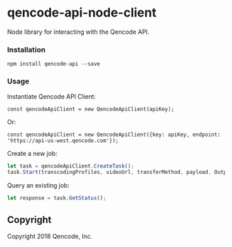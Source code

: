 qencode-api-node-client
====================

Node library for interacting with the Qencode API.

### Installation

    npm install qencode-api --save

### Usage

Instantiate Qencode API Client:

    const qencodeApiClient = new QencodeApiClient(apiKey);

Or:

    const qencodeApiClient = new QencodeApiClient({key: apiKey, endpoint: 'https://api-us-west.qencode.com'});

Create a new job:

```javascript
let task = qencodeApiClient.CreateTask();
task.Start(transcodingProfiles, videoUrl, transferMethod, payload, OutputPathVariables);
```

Query an existing job:

```javascript
let response = task.GetStatus();
```

## Copyright
Copyright 2018 Qencode, Inc.
